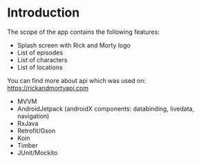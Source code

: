 # Introduction

The scope of the app contains the following features:

 - Splash screen with Rick and Morty logo
 - List of episodes
 - List of characters
 - List of locations

You can find more about api which was used on: https://rickandmortyapi.com

- MVVM
- AndroidJetpack (androidX components: databinding, livedata, navigation)
- RxJava
- Retrofit/Gson
- Koin
- Timber
- JUnit/Mockito

